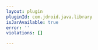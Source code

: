 ```yaml
---
layout: plugin
pluginId: com.jdroid.java.library
isJarAvailable: true
error: ''
violations: []

---
```

